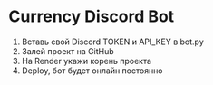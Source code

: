 # Currency Discord Bot

1. Вставь свой Discord TOKEN и API_KEY в bot.py
2. Залей проект на GitHub
3. На Render укажи корень проекта
4. Deploy, бот будет онлайн постоянно